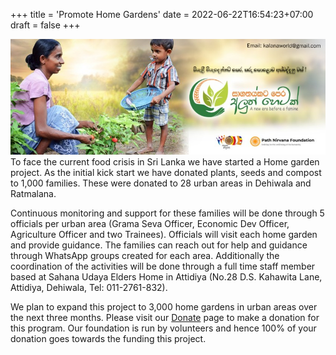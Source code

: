 +++
title = 'Promote Home Gardens'
date = 2022-06-22T16:54:23+07:00
draft = false
+++

![logo](home-gardens.jpg)
To face the current food crisis in Sri Lanka we have started a Home garden project. As the initial kick start we have donated plants, seeds and compost to 1,000 families. These were donated to 28 urban areas in Dehiwala and Ratmalana.

Continuous monitoring and support for these families will be done through 5 officials per urban area (Grama Seva Officer, Economic Dev Officer, Agriculture Officer and two Trainees). Officials will visit each home garden and provide guidance. The families can reach out for help and guidance through WhatsApp groups created for each area. Additionally the coordination of the activities will be done through a full time staff member based at Sahana Udaya Elders Home in Attidiya (No.28 D.S. Kahawita Lane, Attidiya, Dehiwala, Tel: 011-2761-832).

We plan to expand this project to 3,000 home gardens in urban areas over the next three months. Please visit our [Donate](/donate) page to make a donation for this program. Our foundation is run by volunteers and hence 100% of your donation goes towards the funding this project.